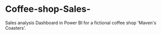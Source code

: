 # Coffee-shop-Sales-
Sales analysis Dashboard in Power BI for a fictional coffee shop 'Maven's Coasters'.
